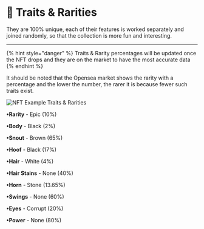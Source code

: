 # 🐎 Traits & Rarities

They are 100% unique, each of their features is worked separately and joined randomly, so that the collection is more fun and interesting.

****

{% hint style="danger" %}
Traits & Rarity percentages will be updated once the NFT drops and they are on the market to have the most accurate data
{% endhint %}



It should be noted that the Opensea market shows the rarity with a percentage and the lower the number, the rarer it is because fewer such traits exist.

![NFT Example Traits & Rarities](https://storage.googleapis.com/poninis/traits\_poninis.svg)

**•Rarity** - Epic (10%)

**•Body** - Black (2%)

**•Snout** - Brown (65%)

**•Hoof** - Black (17%)

**•Hair** - White (4%)

**•Hair Stains** - None (40%)

**•Horn** - Stone (13.65%)

**•Swings** - None (60%)

**•Eyes** - Corrupt (20%)

**•Power** - None (80%)
